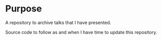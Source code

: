 # Purpose
A repository to archive talks that I have presented.

Source code to follow as and when I have time to update this repository.
